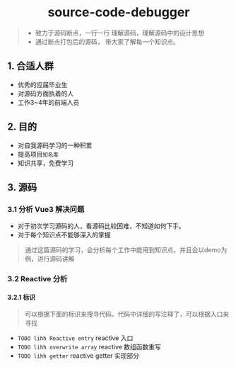 <h1 align="center">source-code-debugger</h1>

> - 致力于源码断点，一行一行 理解源码，理解源码中的设计思想
> - 通过断点打包后的源码， 带大家了解每一个知识点。

## 1. 合适人群

- 优秀的应届毕业生
- 对源码方面执着的人
- 工作3~4年的前端人员

## 2. 目的

- 对自我源码学习的一种积累
- 提高项目`知名度`
- 知识共享，免费学习

## 3. 源码

### 3.1 分析 Vue3 解决问题

- 对于初次学习源码的人，看源码比较困难，不知道如何下手。
- 对于每个知识点不能够深入的掌握

> 通过这篇源码的学习，会分析每个工作中能用到知识点。并且会以demo为例，进行源码讲解

### 3.2 Reactive 分析

#### 3.2.1 标识

> 可以根据下面的标识来搜寻代码。代码中详细的写注释了，可以根据入口来寻找

- `TODO lihh Reactive entry` reactive 入口
- `TODO lihh overwrite array` reactive 数组函数重写
- `TODO lihh getter` reactive getter 实现部分